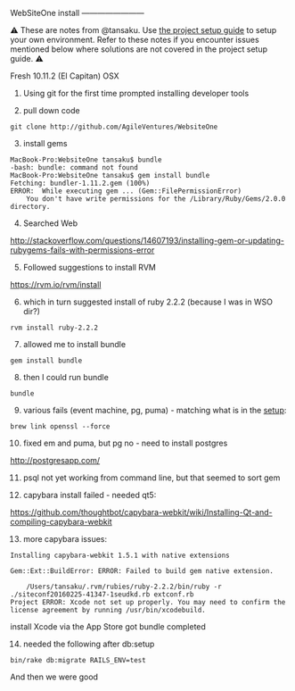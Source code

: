 WebSiteOne install
————————

:warning: These are notes from @tansaku. Use [the project setup guide](docs/project_setup.md) to setup your own environment. Refer to these notes if you encounter issues mentioned below where solutions are not covered in the project setup guide. :warning:

Fresh 10.11.2 (El Capitan) OSX

1) Using git for the first time prompted installing developer tools

2) pull down code

```
git clone http://github.com/AgileVentures/WebsiteOne
```

3) install gems

```
MacBook-Pro:WebsiteOne tansaku$ bundle
-bash: bundle: command not found
MacBook-Pro:WebsiteOne tansaku$ gem install bundle
Fetching: bundler-1.11.2.gem (100%)
ERROR:  While executing gem ... (Gem::FilePermissionError)
    You don't have write permissions for the /Library/Ruby/Gems/2.0.0 directory.
```

4) Searched Web

http://stackoverflow.com/questions/14607193/installing-gem-or-updating-rubygems-fails-with-permissions-error

5) Followed suggestions to install RVM

https://rvm.io/rvm/install

6) which in turn suggested install of ruby 2.2.2 (because I was in WSO dir?)

```
rvm install ruby-2.2.2
```

7) allowed me to install bundle

```
gem install bundle
```

8) then I could run bundle

```
bundle
```

9) various fails (event machine, pg, puma) - matching what is in the [setup](../project_setup.md):

```
brew link openssl --force
```

10. fixed em and puma, but pg no - need to install postgres

http://postgresapp.com/

11. psql not yet working from command line, but that seemed to sort gem

12. capybara install failed - needed qt5: 

https://github.com/thoughtbot/capybara-webkit/wiki/Installing-Qt-and-compiling-capybara-webkit

13. more capybara issues:

```
Installing capybara-webkit 1.5.1 with native extensions

Gem::Ext::BuildError: ERROR: Failed to build gem native extension.

    /Users/tansaku/.rvm/rubies/ruby-2.2.2/bin/ruby -r ./siteconf20160225-41347-1seudkd.rb extconf.rb
Project ERROR: Xcode not set up properly. You may need to confirm the license agreement by running /usr/bin/xcodebuild.
```

install Xcode via the App Store got bundle completed

14. needed the following after db:setup

```
bin/rake db:migrate RAILS_ENV=test
```

And then we were good

